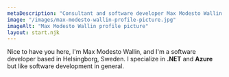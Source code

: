 ```yaml
---
metaDescription: "Consultant and software developer Max Modesto Wallin in Helsingborg, Sweden. Specializing in .NET and Azure for expert software solutions."
image: "/images/max-modesto-wallin-profile-picture.jpg"
imageAlt: "Max Modesto Wallin profile picture"
layout: start.njk
---
```


Nice to have you here, I'm Max Modesto Wallin, and I'm a software developer based in Helsingborg, Sweden. I specialize in **.NET** and **Azure** but like software development in general.